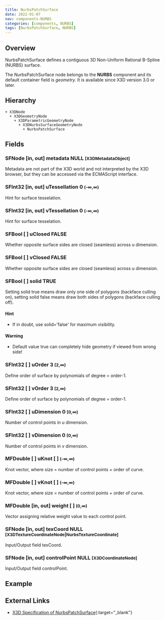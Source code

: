 ```yaml
---
title: NurbsPatchSurface
date: 2022-01-07
nav: components-NURBS
categories: [components, NURBS]
tags: [NurbsPatchSurface, NURBS]
---
```

<style>
.post h3 {
  word-spacing: 0.2em;
}
</style>

## Overview

NurbsPatchSurface defines a contiguous 3D Non-Uniform Rational B-Spline (NURBS) surface.

The NurbsPatchSurface node belongs to the **NURBS** component and its default container field is *geometry.* It is available since X3D version 3.0 or later.

## Hierarchy

```
+ X3DNode
  + X3DGeometryNode
    + X3DParametricGeometryNode
      + X3DNurbsSurfaceGeometryNode
        + NurbsPatchSurface
```

## Fields

### SFNode [in, out] **metadata** NULL <small>[X3DMetadataObject]</small>

Metadata are not part of the X3D world and not interpreted by the X3D browser, but they can be accessed via the ECMAScript interface.

### SFInt32 [in, out] **uTessellation** 0 <small>(-∞,∞)</small>

Hint for surface tesselation.

### SFInt32 [in, out] **vTessellation** 0 <small>(-∞,∞)</small>

Hint for surface tesselation.

### SFBool [ ] **uClosed** FALSE

Whether opposite surface sides are closed (seamless) across u dimension.

### SFBool [ ] **vClosed** FALSE

Whether opposite surface sides are closed (seamless) across u dimension.

### SFBool [ ] **solid** TRUE

Setting solid true means draw only one side of polygons (backface culling on), setting solid false means draw both sides of polygons (backface culling off).

#### Hint

- If in doubt, use solid='false' for maximum visibility.

#### Warning

- Default value true can completely hide geometry if viewed from wrong side!

### SFInt32 [ ] **uOrder** 3 <small>[2,∞)</small>

Define order of surface by polynomials of degree = order-1.

### SFInt32 [ ] **vOrder** 3 <small>[2,∞)</small>

Define order of surface by polynomials of degree = order-1.

### SFInt32 [ ] **uDimension** 0 <small>[0,∞)</small>

Number of control points in u dimension.

### SFInt32 [ ] **vDimension** 0 <small>[0,∞)</small>

Number of control points in v dimension.

### MFDouble [ ] **uKnot** [ ] <small>(-∞,∞)</small>

Knot vector, where size = number of control points + order of curve.

### MFDouble [ ] **vKnot** [ ] <small>(-∞,∞)</small>

Knot vector, where size = number of control points + order of curve.

### MFDouble [in, out] **weight** [ ] <small>(0,∞)</small>

Vector assigning relative weight value to each control point.

### SFNode [in, out] **texCoord** NULL <small>[X3DTextureCoordinateNode|NurbsTextureCoordinate]</small>

Input/Output field texCoord.

### SFNode [in, out] **controlPoint** NULL <small>[X3DCoordinateNode]</small>

Input/Output field controlPoint.

## Example

<x3d-canvas src="https://create3000.github.io/media/examples/NURBS/NurbsPatchSurface/NurbsPatchSurface.x3d" update="auto"></x3d-canvas>

## External Links

- [X3D Specification of NurbsPatchSurface](https://www.web3d.org/documents/specifications/19775-1/V4.0/Part01/components/nurbs.html#NurbsPatchSurface){:target="_blank"}
